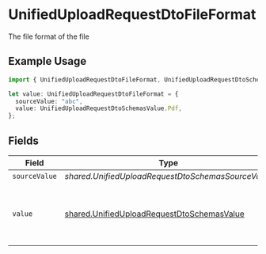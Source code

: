 # UnifiedUploadRequestDtoFileFormat

The file format of the file

## Example Usage

```typescript
import { UnifiedUploadRequestDtoFileFormat, UnifiedUploadRequestDtoSchemasValue } from "@stackone/stackone-client-ts/sdk/models/shared";

let value: UnifiedUploadRequestDtoFileFormat = {
  sourceValue: "abc",
  value: UnifiedUploadRequestDtoSchemasValue.Pdf,
};
```

## Fields

| Field                                                                                                           | Type                                                                                                            | Required                                                                                                        | Description                                                                                                     | Example                                                                                                         |
| --------------------------------------------------------------------------------------------------------------- | --------------------------------------------------------------------------------------------------------------- | --------------------------------------------------------------------------------------------------------------- | --------------------------------------------------------------------------------------------------------------- | --------------------------------------------------------------------------------------------------------------- |
| `sourceValue`                                                                                                   | *shared.UnifiedUploadRequestDtoSchemasSourceValue*                                                              | :heavy_minus_sign:                                                                                              | N/A                                                                                                             | abc                                                                                                             |
| `value`                                                                                                         | [shared.UnifiedUploadRequestDtoSchemasValue](../../../sdk/models/shared/unifieduploadrequestdtoschemasvalue.md) | :heavy_minus_sign:                                                                                              | The file format of the file, expressed as a file extension                                                      | pdf                                                                                                             |